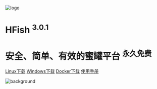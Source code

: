 <!-- _coverpage.md -->

![logo](https://hfish.net/images/logo.png ":size=200x202")

# HFish <sup class="version">3.0.1</sup>

# 安全、简单、有效的蜜罐平台 <sup class="version">永久免费</sup>

[Linux下载](https://hfish.net/#/2-2-linux)
[Windows下载](https://hfish.net/#/2-3-windows)
[Docker下载](https://hfish.net/#/2-1-docker)
[使用手册](https://hfish.net/#/README)

<!-- 背景图片 -->
![background](https://hfish.net/images/background.jpg)